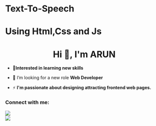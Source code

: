 # Text-To-Speech
# Using Html,Css and Js



<h1 align="center">Hi 👋, I'm ARUN</h1>


- 🔶**Interested in learning new skills**
- 🤝 I’m looking for a new role **Web Developer**


- ⚡ **I'm passionate about designing attracting frontend web pages.**

<h3 align="left">Connect with me:</h3>

<a href="https://www.instagram.com/_arun_kumar.6/"><img src="https://img.shields.io/badge/Follow%20on%20Instagram-%40ARUN-orange" /></a>
<br>
<a href="https://arunkumarayinabathina.github.io/Text-To-Speech/app.html"><img src="https://img.shields.io/badge/Chrome-%40Calculator-blue" /></a>


